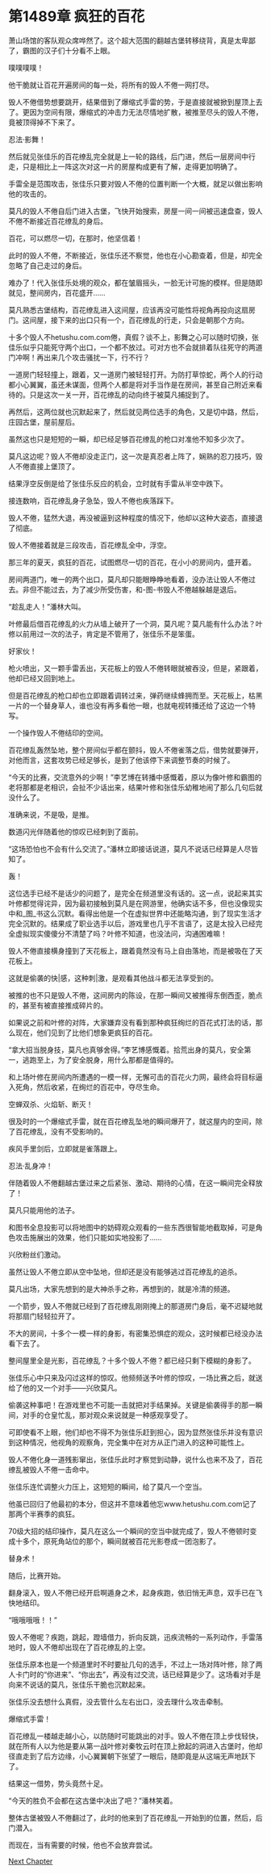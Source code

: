 # 第1489章 疯狂的百花

萧山场馆的客队观众席哗然了。这个超大范围的翻越古堡转移绕背，真是太卑鄙了，霸图的汉子们十分看不上眼。

噗噗噗噗！

他干脆就让百花开遍房间的每一处，将所有的毁人不倦一网打尽。

毁人不倦借势想要跳开，结果借到了爆缩式手雷的势，于是直接就被掀到屋顶上去了。更因为空间有限，爆缩式的冲击力无法尽情地扩散，被推至尽头的毁人不倦，竟被顶得掉不下来了。

忍法·影舞！

然后就见张佳乐的百花缭乱完全就是上一轮的路线，后门进，然后一层房间中行走，只是相比上一阵这次对这一片的房屋构成更有了解，走得更加明确了。

手雷全是范围攻击，张佳乐只要对毁人不倦的位置判断一个大概，就足以做出影响他的攻击的。

莫凡的毁人不倦自后门进入古堡，飞快开始搜索，房屋一间一间被迅速盘查，毁人不倦不断接近百花缭乱的身后。

百花，可以燃尽一切，在那时，他坚信着！

此时的毁人不倦，不断接近，张佳乐还不察觉，他也在小心勘查着，但是，却完全忽略了自己走过的身后。

难办了！代入张佳乐处境的观众，都在皱眉摇头，一脸无计可施的模样。但是随即就见，整间房内，百花盛开……

莫凡熟悉古堡结构，百花缭乱进入这间屋，应该再没可能性将视角再投向这扇房门。这间屋，接下来的出口只有一个，百花缭乱的行走，只会是朝那个方向。

十多个毁人不hetushu.com.com倦，真假？谈不上，影舞之心可以随时切换，张佳乐似乎只能死守两个出口，一个都不放过。可对方也不会就排着队往死守的两道门冲啊！再出来几个攻击骚扰一下，行不行？

一道房门轻轻撞上，跟着，又一道房门被轻轻打开。为防打草惊蛇，两个人的行动都小心翼翼，虽还未谋面，但两个人都是将对手当作是在房间，甚至自己附近来看待的。只是这次一关一开，百花缭乱的动向终于被莫凡捕捉到了。

再然后，这两位就也沉默起来了，然后就见两位选手的角色，又是切中路，然后，庄园古堡，屋前屋后。

虽然这也只是短短的一瞬，却已经足够百花缭乱的枪口对准他不知多少次了。

莫凡这边呢？毁人不倦却没走正门，这一次是真忍者上阵了，娴熟的忍刀技巧，毁人不倦直接上堡顶了。

结果浮空反倒是给了张佳乐反应的机会，立时就有手雷从半空中跌下。

接连数响，百花缭乱身子急坠，毁人不倦也疾落踩下。

毁人不倦，猛然大退，再没被逼到这种程度的情况下，他却以这种大姿态，直接退了彻底。

毁人不倦接着就是三段攻击，百花缭乱全中，浮空。

那三年的夏天，疯狂的百花，试图燃尽一切的百花，在小小的房间内，盛开着。

房间两道门，唯一的两个出口，莫凡却只能眼睁睁地看着，没办法让毁人不倦过去。非但不能过去，为了减少所受伤害，和-图-书毁人不倦越躲越是退后。

“趁乱走人！”潘林大叫。

叶修最后借百花缭乱的火力从墙上破开了一个洞，莫凡呢？莫凡能有什么办法？叶修以前用过一次的法子，肯定是不管用了，张佳乐不是笨蛋。

好家伙！

枪火喷出，又一颗手雷丢出，天花板上的毁人不倦转眼就被吞没，但是，紧跟着，他却已经又回到地上。

但是百花缭乱的枪口却也立即跟着调转过来，弹药继续蜂拥而至。天花板上，枯黑一片的一个替身草人，谁也没有再多看他一眼，也就电视转播还给了这边一个特写。

一个操作毁人不倦结印的空间。

百花缭乱轰然坠地，整个房间似乎都在颤抖，毁人不倦雀落之后，借势就要弹开，对他而言，这套攻势已经足够长，是到了他该停下来调整节奏的时候了。

“今天的比赛，交流意外的少啊！”李艺博在转播中感慨着，原以为像叶修和霸图的老将那都是老相识，会扯不少话出来，结果叶修和张佳乐幼稚地闹了那么几句后就没什么了。

准确来说，不是吸，是推。

数道闪光伴随着他的惊叹已经刺到了面前。

“这场恐怕也不会有什么交流了。”潘林立即接话说道，莫凡不说话已经算是人尽皆知了。

轰！

这位选手已经不是话少的问题了，是完全在频道里没有话的。这一点，说起来其实叶修都觉得诧异，因为最初接触到莫凡是在网游里，他确实话不多，但也没像现实中和_图_书这么沉默。看得出他是一个在虚拟世界中还能略沟通，到了现实生活才完全沉默的。结果成了职业选手以后，游戏里也几乎不言语了，这是太投入已经完全虚拟现实傻傻分不清楚了吗？叶修不知道，也没法问，沟通困难嘛！

毁人不倦直接横身撞到了天花板上，跟着竟然没有马上自由落地，而是被吸在了天花板上。

这就是偷袭的快|感，这种刺|激，是观看其他战斗都无法享受到的。

被推的也不只是毁人不倦，这间房内的陈设，在那一瞬间又被推得东倒西歪，脆点的，甚至有被直接推成碎片的。

如果说之前和叶修的对阵，大家嫌弃没有看到那种疯狂绚烂的百花式打法的话，那么现在，他们见到了比他们想象更疯狂的百花。

“拿大招当脱身技，莫凡也真够舍得。”李艺博感慨着。拾荒出身的莫凡，安全第一，逃跑至上，为了安全脱身，用什么那都是值得的。

和上场叶修在房间内所遭遇的一模一样，无懈可击的百花火力网，最终会将目标逼入死角，然后收紧，在绚烂的百花中，夺尽生命。

空蝉双杀、火焰斩、断灭！

很及时的一个爆缩式手雷，就在百花缭乱坠地的瞬间爆开了，就这屋内的空间，除了百花缭乱，没有不受影响的。

疾风手里剑后，立即就是雀落跟上。

忍法·乱身冲！

伴随着毁人不倦翻越古堡过来之后紧张、激动、期待的心情，在这一瞬间完全释放了！

莫凡只能用他的法子。

和图书全息投影可以将地图中的妨碍观众观看的一些东西很智能地截取掉，可是角色攻击施展出的效果，他们只能如实地投影了……

兴欣粉丝们激动。

虽然让毁人不倦立即从空中坠地，但却还是没有能够逃过百花缭乱的追杀。

莫凡出场，大家先想到的是大神杀手之称，再想到的，就是冷清的频道。

一个箭步，毁人不倦就已经到了百花缭乱刚刚掩上的那道房门身后，毫不迟疑地就将那扇门轻轻拉开了。

不大的房间，十多个一模一样的身影，有密集恐惧症的观众，这时候都已经没办法看下去了。

整间屋里全是光影，百花缭乱？十多个毁人不倦？都已经只剩下模糊的身影了。

张佳乐心中只来及闪过这样的惊叹。他频频送予叶修的惊叹，一场比赛之后，就送给了他的又一个对手——兴欣莫凡。

偷袭这种事吧！在游戏里也不可能一击就把对手结果掉。关键是偷袭得手的那一瞬间，对手的仓皇忙乱，那对观众来说就是一种感观享受了。

可即使看不上眼，他们却也不得不为张佳乐赶到担心，因为显然张佳乐并没有意识到这种情况，他视角的观察角，完全集中在对方从正门进入的这种可能性上。

毁人不倦化身一道残影窜出，张佳乐此时才察觉到动静，说什么也来不及了，百花缭乱被毁人不倦一击命中。

张佳乐连忙调整火力压上，这短短的瞬间，给了莫凡一个空当。

他虽已回归了他最初的本分，但这并不意味着他忘www.hetushu.com.com记了那两个半赛季的疯狂。

70级大招的结印操作，莫凡在这么一个瞬间的空当中就完成了，毁人不倦顿时变成十多个，原死角站位的那个，瞬间就被百花光影卷成一团泡影了。

替身术！

随后，比赛开始。

翻身滚入，毁人不倦已经开启啊遁身之术，起身疾跑，依旧悄无声息，双手已在飞快地结印。

“哦哦哦哦！！”

毁人不倦呢？疾跑，跳起，蹬墙借力，折向反跳，迅疾流畅的一系列动作，手雷落地时，毁人不倦却出现在了百花缭乱的上空。

张佳乐原本也是一个频道里时不时要扯几句的选手，不过上一场对阵叶修，除了两人卡门时的“你进来”、“你出去”，再没有过交流，话已经算是少了。这场看对手是向来不说话的莫凡，张佳乐干脆也沉默起来。

张佳乐没去想什么真假，没去管什么左右出口，没去理什么攻击牵制。

爆缩式手雷！

百花缭乱一楼越走越小心，以防随时可能跳出的对手。毁人不倦在顶上步伐轻快，就在所有人以为他是要从第一战叶修对秦牧云时在顶上掀起的洞进入古堡时，他却径直走到了后方边缘，小心翼翼朝下张望了一眼后，随即竟是从这端无声地跃下了。

结果这一借势，势头竟然十足。

“今天的胜负不会都在这古堡中决出了吧？”潘林笑着。

整体古堡被毁人不倦翻过了，此时的他来到了百花缭乱一开始到的位置，然后，后门潜入。

而现在，当有需要的时候，他也不会放弃尝试。



[Next Chapter](%E7%AC%AC1490%E7%AB%A0%20%E9%80%83%E8%B7%91%E4%B8%8D%E6%98%AF%E7%9B%AE%E7%9A%84.md)